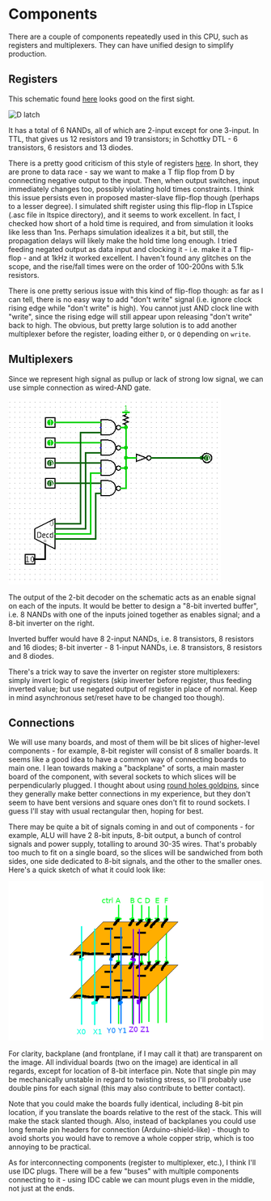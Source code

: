 # Components

There are a couple of components repeatedly used in this CPU, such as registers and multiplexers. They can
have unified design to simplify production.

## Registers

This schematic found [here](http://www.play-hookey.com/digital/alt_flip_flops/d_nand_flip-flop.html) looks
good on the first sight.

![D latch](http://www.play-hookey.com/digital/alt_flip_flops/images/denandff100.png)

It has a total of 6 NANDs, all of which are 2-input except for one 3-input. In TTL, that gives us
12 resistors and 19 transistors; in Schottky DTL - 6 transistors, 6 resistors and 13 diodes.

There is a pretty good criticism of this style of registers [here](http://www.megaprocessor.com/GBU_flip_flops.html).
In short, they are prone to data race - say we want to make a T flip flop from D by connecting negative
output to the input. Then, when output switches, input immediately changes too, possibly violating
hold times constraints. I think this issue persists even in proposed master-slave flip-flop
though (perhaps to a lesser degree). I simulated shift register using this flip-flop in LTspice
(.asc file in ltspice directory), and it seems to work excellent. In fact, I checked how short of a
hold time is required, and from simulation it looks like less than 1ns. Perhaps simulation idealizes
it a bit, but still, the propagation delays will likely make the hold time long enough. I tried
feeding negated output as data input and clocking it - i.e. make it a T flip-flop - and at
1kHz it worked excellent. I haven't found any glitches on the scope, and the rise/fall times
were on the order of 100-200ns with 5.1k resistors.

There is one pretty serious issue with this kind of flip-flop though: as far as I can tell, there is
no easy way to add "don't write" signal (i.e. ignore clock rising edge while "don't write" is high).
You cannot just AND clock line with "write", since the rising edge will still appear upon releasing
"don't write" back to high.
The obvious, but pretty large solution is to add another multiplexer before the register,
loading either `D`, or `Q` depending on `write`.

## Multiplexers

Since we represent high signal as pullup or lack of strong low signal, we can use simple connection
as wired-AND gate.

![mux](images/mux.png?raw=true)

The output of the 2-bit decoder on the schematic acts as an enable signal on each of the inputs.
It would be better to design a "8-bit inverted buffer", i.e. 8 NANDs with one of the
inputs joined together as enables signal; and a 8-bit inverter on the right.

Inverted buffer would have 8 2-input NANDs, i.e. 8 transistors, 8 resistors and 16 diodes;
8-bit inverter - 8 1-input NANDs, i.e. 8 transistors, 8 resistors and 8 diodes.

There's a trick way to save the inverter on register store multiplexers: simply invert logic
of registers (skip inverter before register, thus feeding inverted value; but use negated output
of register in place of normal. Keep in mind asynchronous set/reset have to be changed too though).

## Connections

We will use many boards, and most of them will be bit slices of higher-level components - for example,
8-bit register will consist of 8 smaller boards. It seems like a good idea to have a common way of connecting
boards to main one. I lean towards making a "backplane" of sorts, a main master board of the component,
with several sockets to which slices will be perpendicularly plugged.
I thought about using [round holes goldpins](https://www.google.pl/search?q=round+pin+headers&client=ubuntu&hs=9Sv&source=lnms&tbm=isch&sa=X&ved=0ahUKEwii2LSO69bdAhVCXiwKHWYOBL84ChD8BQgOKAE&biw=1920&bih=945), since they generally make better connections in my experience,
but they don't seem to have bent versions and square ones don't fit to round sockets. I guess
I'll stay with usual rectangular then, hoping for best.

There may be quite a bit of signals coming in and out of components - for example, ALU will have
2 8-bit inputs, 8-bit output, a bunch of control signals and power supply, totalling to around 30-35
wires. That's probably too much to fit on a single board, so the slices will be sandwiched from both
sides, one side dedicated to 8-bit signals, and the other to the smaller ones. Here's a quick
sketch of what it could look like:

![sketch](images/plane.png)

For clarity, backplane (and frontplane, if I may call it that) are transparent on the image. All
individual boards (two on the image) are identical in all regards, except for location of 8-bit
interface pin. Note that single pin may be mechanically unstable in regard to twisting stress, so
I'll probably use double pins for each signal (this may also contribute to better contact).

Note that you could make the boards fully identical, including 8-bit pin location, if you translate
the boards relative to the rest of the stack. This will make the stack slanted though. Also, instead
of backplanes you could use long female pin headers for connection (Arduino-shield-like) - though
to avoid shorts you would have to remove a whole copper strip, which is too annoying to be practical.

As for interconnecting components (register to multiplexer, etc.), I think I'll use IDC plugs. There
will be a few "buses" with multiple components connecting to it - using IDC cable we can mount plugs
even in the middle, not just at the ends.
